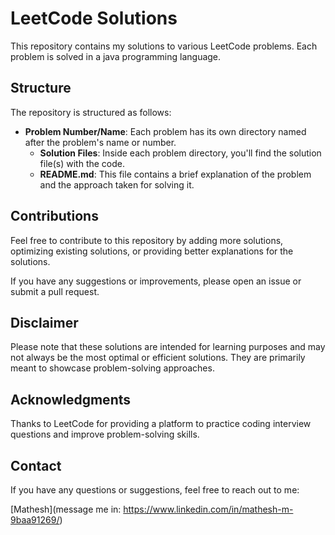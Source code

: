 # LeetCode Solutions

This repository contains my solutions to various LeetCode problems. Each problem is solved in a java programming language.

## Structure

The repository is structured as follows:

- **Problem Number/Name**: Each problem has its own directory named after the problem's name or number.
  - **Solution Files**: Inside each problem directory, you'll find the solution file(s) with the code.
  - **README.md**: This file contains a brief explanation of the problem and the approach taken for solving it.


## Contributions

Feel free to contribute to this repository by adding more solutions, optimizing existing solutions, or providing better explanations for the solutions.

If you have any suggestions or improvements, please open an issue or submit a pull request.

## Disclaimer

Please note that these solutions are intended for learning purposes and may not always be the most optimal or efficient solutions. They are primarily meant to showcase problem-solving approaches.

## Acknowledgments

Thanks to LeetCode for providing a platform to practice coding interview questions and improve problem-solving skills.

## Contact

If you have any questions or suggestions, feel free to reach out to me:

[Mathesh](message me in: https://www.linkedin.com/in/mathesh-m-9baa91269/)
